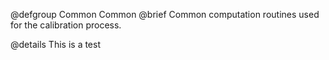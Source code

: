 @defgroup Common Common
@brief Common computation routines used for the calibration process.

@details This is a test
